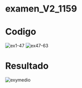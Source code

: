 # examen_V2_1159
# Codigo
![ex1-47](https://github.com/user-attachments/assets/8d480222-77c0-409d-bf3c-dd536d51b4bd)
![ex47-63](https://github.com/user-attachments/assets/73872465-2511-46cd-a271-503ece268146)

# Resultado
![exymedio](https://github.com/user-attachments/assets/ce7aac8f-129a-4a9d-b9aa-cd0a8780b71b)
